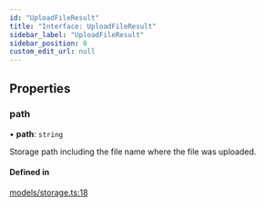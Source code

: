 ```yaml
---
id: "UploadFileResult"
title: "Interface: UploadFileResult"
sidebar_label: "UploadFileResult"
sidebar_position: 0
custom_edit_url: null
---
```


## Properties

### path

• **path**: `string`

Storage path including the file name where the file was uploaded.

#### Defined in

[models/storage.ts:18](https://github.com/Camberi/firecms/blob/2d60fba/src/models/storage.ts#L18)
